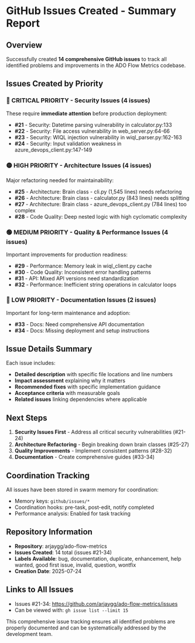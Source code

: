 # GitHub Issues Created - Summary Report

## Overview
Successfully created **14 comprehensive GitHub issues** to track all identified problems and improvements in the ADO Flow Metrics codebase.

## Issues Created by Priority

### 🔴 CRITICAL PRIORITY - Security Issues (4 issues)
These require **immediate attention** before production deployment:

- **#21** - Security: Datetime parsing vulnerability in calculator.py:133
- **#22** - Security: File access vulnerability in web_server.py:64-66
- **#23** - Security: WIQL injection vulnerability in wiql_parser.py:162-163
- **#24** - Security: Input validation weakness in azure_devops_client.py:147-149

### 🟡 HIGH PRIORITY - Architecture Issues (4 issues)
Major refactoring needed for maintainability:

- **#25** - Architecture: Brain class - cli.py (1,545 lines) needs refactoring
- **#26** - Architecture: Brain class - calculator.py (843 lines) needs splitting
- **#27** - Architecture: Brain class - azure_devops_client.py (784 lines) too complex
- **#28** - Code Quality: Deep nested logic with high cyclomatic complexity

### 🟢 MEDIUM PRIORITY - Quality & Performance Issues (4 issues)
Important improvements for production readiness:

- **#29** - Performance: Memory leak in wiql_client.py cache
- **#30** - Code Quality: Inconsistent error handling patterns
- **#31** - API: Mixed API versions need standardization
- **#32** - Performance: Inefficient string operations in calculator loops

### 🔵 LOW PRIORITY - Documentation Issues (2 issues)
Important for long-term maintenance and adoption:

- **#33** - Docs: Need comprehensive API documentation
- **#34** - Docs: Missing deployment and setup instructions

## Issue Details Summary

Each issue includes:
- **Detailed description** with specific file locations and line numbers
- **Impact assessment** explaining why it matters
- **Recommended fixes** with specific implementation guidance
- **Acceptance criteria** with measurable goals
- **Related issues** linking dependencies where applicable

## Next Steps

1. **Security Issues First** - Address all critical security vulnerabilities (#21-24)
2. **Architecture Refactoring** - Begin breaking down brain classes (#25-27)
3. **Quality Improvements** - Implement consistent patterns (#28-32)
4. **Documentation** - Create comprehensive guides (#33-34)

## Coordination Tracking

All issues have been stored in swarm memory for coordination:
- Memory keys: `github/issues/*`
- Coordination hooks: pre-task, post-edit, notify completed
- Performance analysis: Enabled for task tracking

## Repository Information

- **Repository**: arjaygg/ado-flow-metrics
- **Issues Created**: 14 total (issues #21-34)
- **Labels Available**: bug, documentation, duplicate, enhancement, help wanted, good first issue, invalid, question, wontfix
- **Creation Date**: 2025-07-24

## Links to All Issues

- Issues #21-34: https://github.com/arjaygg/ado-flow-metrics/issues
- Can be viewed with: `gh issue list --limit 15`

This comprehensive issue tracking ensures all identified problems are properly documented and can be systematically addressed by the development team.
